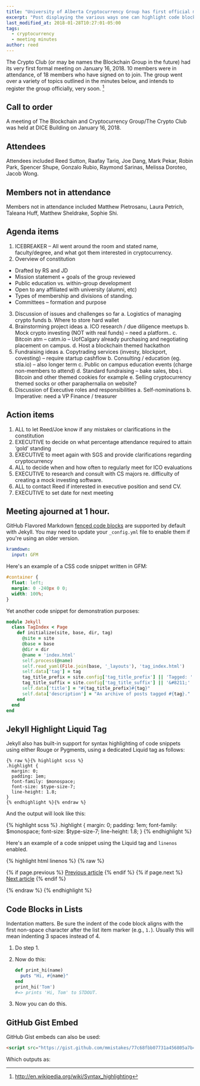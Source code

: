 ```yaml
---
title: "University of Alberta Cryptocurrency Group has first official meeting"
excerpt: "Post displaying the various ways one can highlight code blocks with Jekyll. Some options include standard Markdown, GitHub Flavored Markdown, and Jekyll's `{% highlight %}` tag."
last_modified_at: 2018-01-28T10:27:01-05:00
tags: 
  - cryptocurrency
  - meeting minutes
author: reed
---
```


The Crypto Club (or may be names the Blockchain Group in the future) had its very first formal meeting on January 16, 2018. 10 members were in attendance, of 18 members who have signed on to join. The group went over a variety of topics outlined in the minutes below, and intends to register the group officially, very soon. [^1]

[^1]: <http://en.wikipedia.org/wiki/Syntax_highlighting>

## Call to order
A meeting of The Blockchain and Cryptocurrency Group/The Crypto Club was held at DICE Building on January 16, 2018.

## Attendees
Attendees included Reed Sutton, Raafay Tariq, Joe Dang, Mark Pekar, Robin Park, Spencer Shupe, Gonzalo Rubio, Raymond Sarinas, Melissa Doroteo, Jacob Wong. 

## Members not in attendance
Members not in attendance included Matthew Pietrosanu, Laura Petrich, Taleana Huff, Matthew Sheldrake, Sophie Shi.

## Agenda items
1.	ICEBREAKER – All went around the room and stated name, faculty/degree, and what got them interested in cryptocurrency. 
2.	Overview of constitution
* Drafted by RS and JD
* Mission statement + goals of the group reviewed
* Public education vs. within-group development
* Open to any affiliated with university (alumni, etc)
* Types of membership and divisions of standing. 
* Committees – formation and purpose
3.	Discussion of issues and challenges so far
a.	Logistics of managing crypto funds
b.	Where to store hard wallet
4.	Brainstorming project ideas
a.	ICO research / due diligence meetups 
b.	Mock crypto investing (NOT with real funds) – need a platform..
c.	Bitcoin atm – catm.io – UofCalgary already purchasing and negotiating placement on campus.
d.	Host  a blockchain themed hackathon
5.	Fundraising ideas
a.	Copytrading services (investy, blockport, covesting) – require startup cashflow
b.	Consulting / education (eg. stia.io) – also longer term
c.	Public on campus education events (charge non-members to attend)
d.	Standard fundraising – bake sales, bbq
i.	Bitcoin and other themed cookies for example
e.	Selling cryptocurrency themed socks or other paraphernalia on website?
6.	Discussion of Executive roles and responsibilities
a.	Self-nominations
b.	Imperative: need a VP Finance / treasurer

## Action items
1.	ALL to let Reed/Joe know if any mistakes or clarifications in the constitution
2.	EXECUTIVE to decide on what percentage attendance required to attain ‘gold’ standing
3.	EXECUTIVE to meet again with SGS and provide clarifications regarding cryptocurrency
4.	ALL to decide when and how often to regularly meet for ICO evaluations
5.	EXECUTIVE to research and consult with CS majors re. difficulty of creating a mock investing software.
6.	 ALL to contact Reed if interested in executive position and send CV.
7.	EXECUTIVE to set date for next meeting

## Meeting ajourned at 1 hour. 


GitHub Flavored Markdown [fenced code blocks](https://help.github.com/articles/creating-and-highlighting-code-blocks/) are supported by default with Jekyll. You may need to update your `_config.yml` file to enable them if you're using an older version.

```yaml
kramdown:
  input: GFM
```

Here's an example of a CSS code snippet written in GFM:

```css
#container {
  float: left;
  margin: 0 -240px 0 0;
  width: 100%;
}
```

Yet another code snippet for demonstration purposes:

```ruby
module Jekyll
  class TagIndex < Page
    def initialize(site, base, dir, tag)
      @site = site
      @base = base
      @dir = dir
      @name = 'index.html'
      self.process(@name)
      self.read_yaml(File.join(base, '_layouts'), 'tag_index.html')
      self.data['tag'] = tag
      tag_title_prefix = site.config['tag_title_prefix'] || 'Tagged: '
      tag_title_suffix = site.config['tag_title_suffix'] || '&#8211;'
      self.data['title'] = "#{tag_title_prefix}#{tag}"
      self.data['description'] = "An archive of posts tagged #{tag}."
    end
  end
end
```

## Jekyll Highlight Liquid Tag

Jekyll also has built-in support for syntax highlighting of code snippets using either Rouge or Pygments, using a dedicated Liquid tag as follows:

```liquid
{% raw %}{% highlight scss %}
.highlight {
  margin: 0;
  padding: 1em;
  font-family: $monospace;
  font-size: $type-size-7;
  line-height: 1.8;
}
{% endhighlight %}{% endraw %}
```

And the output will look like this:

{% highlight scss %}
.highlight {
  margin: 0;
  padding: 1em;
  font-family: $monospace;
  font-size: $type-size-7;
  line-height: 1.8;
}
{% endhighlight %}

Here's an example of a code snippet using the Liquid tag and `linenos` enabled.

{% highlight html linenos %}
{% raw %}<nav class="pagination" role="navigation">
  {% if page.previous %}
    <a href="{{ site.url }}{{ page.previous.url }}" class="btn" title="{{ page.previous.title }}">Previous article</a>
  {% endif %}
  {% if page.next %}
    <a href="{{ site.url }}{{ page.next.url }}" class="btn" title="{{ page.next.title }}">Next article</a>
  {% endif %}
</nav><!-- /.pagination -->{% endraw %}
{% endhighlight %}

## Code Blocks in Lists

Indentation matters. Be sure the indent of the code block aligns with the first non-space character after the list item marker (e.g., `1.`). Usually this will mean indenting 3 spaces instead of 4.

1. Do step 1.
2. Now do this:
   
   ```ruby
   def print_hi(name)
     puts "Hi, #{name}"
   end
   print_hi('Tom')
   #=> prints 'Hi, Tom' to STDOUT.
   ```
        
3. Now you can do this.

## GitHub Gist Embed

GitHub Gist embeds can also be used:

```html
<script src="https://gist.github.com/mmistakes/77c68fbb07731a456805a7b473f47841.js"></script>
```

Which outputs as:

<script src="https://gist.github.com/mmistakes/77c68fbb07731a456805a7b473f47841.js"></script>

